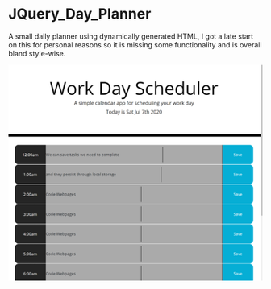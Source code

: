 # JQuery_Day_Planner

A small daily planner using dynamically generated HTML, I got a late start on this for personal reasons so it is missing some functionality and is overall bland style-wise.

![Alt text](assets\day%20planner.png)

